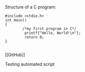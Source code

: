 
Structure of a C program:
```
#include <stdio.h>
int main()
{
		/*my first program in C*/
		 printf{"Hello, World!\n"};
		 return 0;
}
	

```

[[GitHub]]

Testing automated script